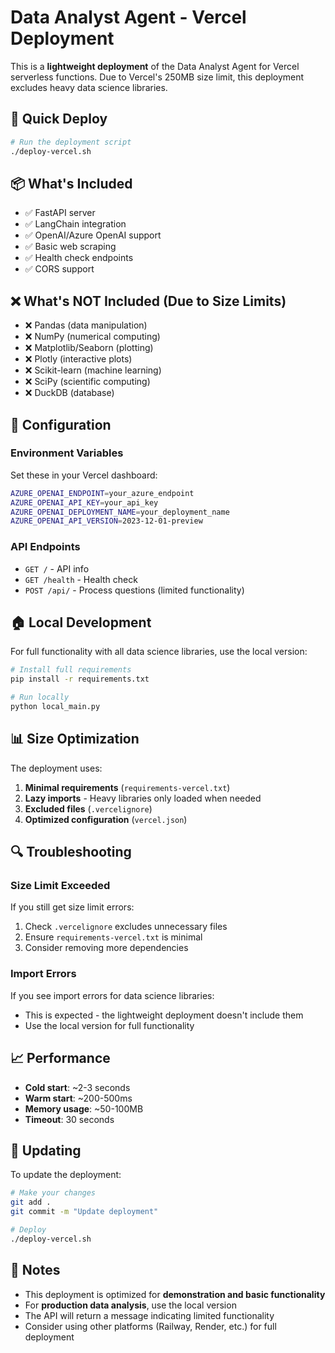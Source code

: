 # Data Analyst Agent - Vercel Deployment

This is a **lightweight deployment** of the Data Analyst Agent for Vercel serverless functions. Due to Vercel's 250MB size limit, this deployment excludes heavy data science libraries.

## 🚀 Quick Deploy

```bash
# Run the deployment script
./deploy-vercel.sh
```

## 📦 What's Included

- ✅ FastAPI server
- ✅ LangChain integration
- ✅ OpenAI/Azure OpenAI support
- ✅ Basic web scraping
- ✅ Health check endpoints
- ✅ CORS support

## ❌ What's NOT Included (Due to Size Limits)

- ❌ Pandas (data manipulation)
- ❌ NumPy (numerical computing)
- ❌ Matplotlib/Seaborn (plotting)
- ❌ Plotly (interactive plots)
- ❌ Scikit-learn (machine learning)
- ❌ SciPy (scientific computing)
- ❌ DuckDB (database)

## 🔧 Configuration

### Environment Variables

Set these in your Vercel dashboard:

```bash
AZURE_OPENAI_ENDPOINT=your_azure_endpoint
AZURE_OPENAI_API_KEY=your_api_key
AZURE_OPENAI_DEPLOYMENT_NAME=your_deployment_name
AZURE_OPENAI_API_VERSION=2023-12-01-preview
```

### API Endpoints

- `GET /` - API info
- `GET /health` - Health check
- `POST /api/` - Process questions (limited functionality)

## 🏠 Local Development

For full functionality with all data science libraries, use the local version:

```bash
# Install full requirements
pip install -r requirements.txt

# Run locally
python local_main.py
```

## 📊 Size Optimization

The deployment uses:

1. **Minimal requirements** (`requirements-vercel.txt`)
2. **Lazy imports** - Heavy libraries only loaded when needed
3. **Excluded files** (`.vercelignore`)
4. **Optimized configuration** (`vercel.json`)

## 🔍 Troubleshooting

### Size Limit Exceeded

If you still get size limit errors:

1. Check `.vercelignore` excludes unnecessary files
2. Ensure `requirements-vercel.txt` is minimal
3. Consider removing more dependencies

### Import Errors

If you see import errors for data science libraries:

- This is expected - the lightweight deployment doesn't include them
- Use the local version for full functionality

## 📈 Performance

- **Cold start**: ~2-3 seconds
- **Warm start**: ~200-500ms
- **Memory usage**: ~50-100MB
- **Timeout**: 30 seconds

## 🔄 Updating

To update the deployment:

```bash
# Make your changes
git add .
git commit -m "Update deployment"

# Deploy
./deploy-vercel.sh
```

## 📝 Notes

- This deployment is optimized for **demonstration and basic functionality**
- For **production data analysis**, use the local version
- The API will return a message indicating limited functionality
- Consider using other platforms (Railway, Render, etc.) for full deployment 